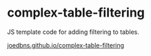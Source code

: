 # complex-table-filtering
JS template code for adding filtering to tables.

[joedbns.github.io/complex-table-filtering](https://joedbns.github.io/complex-table-filtering)
